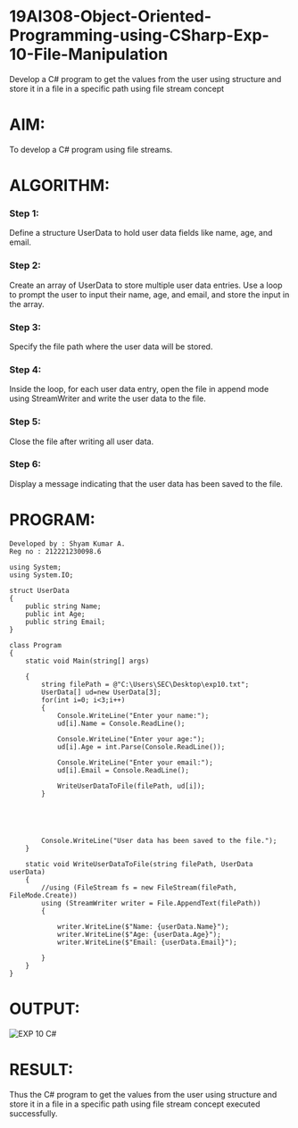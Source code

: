 # 19AI308-Object-Oriented-Programming-using-CSharp-Exp-10-File-Manipulation
Develop a C# program to get the values from the user using structure and store it in a file in a specific path using file stream concept

# AIM:
To develop a C# program using file streams.

# ALGORITHM:
### Step 1: 
Define a structure UserData to hold user data fields like name, age, and email.
### Step 2:
Create an array of UserData to store multiple user data entries. Use a loop to prompt the user to input their name, age, and email, and store the input in the array.
### Step 3: 
Specify the file path where the user data will be stored.
### Step 4: 
Inside the loop, for each user data entry, open the file in append mode using StreamWriter and write the user data to the file.
### Step 5:
Close the file after writing all user data.
### Step 6:
Display a message indicating that the user data has been saved to the file.

# PROGRAM:

```
Developed by : Shyam Kumar A.
Reg no : 212221230098.6

```
```
using System;
using System.IO;

struct UserData
{
    public string Name;
    public int Age;
    public string Email;
}

class Program
{
    static void Main(string[] args)

    {
        string filePath = @"C:\Users\SEC\Desktop\exp10.txt";
        UserData[] ud=new UserData[3];
        for(int i=0; i<3;i++)
        {
            Console.WriteLine("Enter your name:");
            ud[i].Name = Console.ReadLine();

            Console.WriteLine("Enter your age:");
            ud[i].Age = int.Parse(Console.ReadLine());

            Console.WriteLine("Enter your email:");
            ud[i].Email = Console.ReadLine();

            WriteUserDataToFile(filePath, ud[i]);
        }  
        
        



        Console.WriteLine("User data has been saved to the file.");
    }

    static void WriteUserDataToFile(string filePath, UserData userData)
    {
        //using (FileStream fs = new FileStream(filePath, FileMode.Create))
        using (StreamWriter writer = File.AppendText(filePath))
        {
            
            writer.WriteLine($"Name: {userData.Name}");
            writer.WriteLine($"Age: {userData.Age}");
            writer.WriteLine($"Email: {userData.Email}");
            
        }
    }
}
```

# OUTPUT:
![EXP 10 C#](https://github.com/ShyamKumar-AI-DS/19AI308-Object-Oriented-Programming-using-CSharp-Exp-10-File-Manipulation/assets/93427182/56ead699-25dd-4055-a212-f1e4c2b7dc56)



# RESULT:
Thus the C# program to get the values from the user using structure and store it in a file in a specific path using file stream concept executed successfully.
